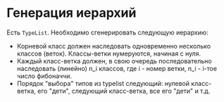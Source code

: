 # Генерация иерархий

Есть `TypeList`. Необходимо сгенерировать следующую иерархию:
* Корневой класс должен наследовать одновременно несколько классов (веток). Классы-ветки нумеруются, начиная с нуля.
* Каждый класс-ветка должен, в свою очередь последовательно наследовать (линейно) n_i классов, где i - номер ветки, n_i - i-тое число фибоначчи.
* Порядок "выбора" типов из typelist следующий: нулевой класс-ветка, его "дети", следующий класс-ветка, все его "дети" и т.д.
